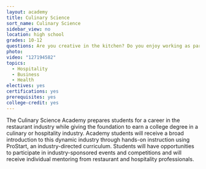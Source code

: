 ```yaml
---
layout: academy
title: Culinary Science
sort_name: Culinary Science
sidebar_view: no
location: high school
grades: 10-12
questions: Are you creative in the kitchen? Do you enjoy working as part of a team?
photo:
video: "127194582"
topics:
  - Hospitality
  - Business
  - Health
electives: yes
certifications: yes
prerequisites: yes
college-credit: yes
---
```


The Culinary Science Academy prepares students for a career in the restaurant industry while giving the foundation to earn a college degree in a culinary or hospitality industry. Academy students will receive a broad introduction to this dynamic industry through hands-on instruction using ProStart, an industry-directed curriculum. Students will have opportunities to participate in industry-sponsored events and competitions and will receive individual mentoring from restaurant and hospitality professionals.
